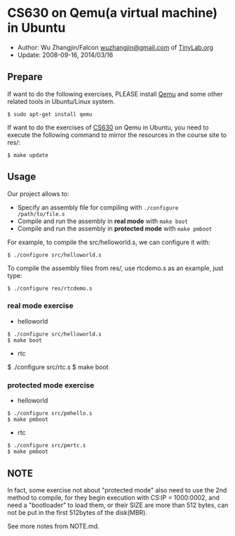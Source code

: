 # CS630 on Qemu(a virtual machine) in Ubuntu

- Author: Wu Zhangjin/Falcon <wuzhangjin@gmail.com> of [TinyLab.org](http://tinylab.org)
- Update: 2008-09-16, 2014/03/16

## Prepare

If want to do the following exercises, PLEASE install
[Qemu](http://wiki.qemu.org/Main_Page) and some other related tools in
Ubuntu/Linux system.

```
$ sudo apt-get install qemu
```

If want to do the exercises of
[CS630](http://www.cs.usfca.edu/~cruse/cs630f06/) on Qemu in Ubuntu, you need
to execute the following command to mirror the resources in the course site to
res/:

```
$ make update
```

## Usage

Our project allows to:

- Specify an assembly file for compiling with `./configure /path/to/file.s`
- Compile and run the assembly in **real mode** with `make boot`
- Compile and run the assembly in **protected mode** with `make pmboot`

For example, to compile the src/helloworld.s, we can configure it with:

```
$ ./configure src/helloworld.s
```

To compile the assembly files from res/, use rtcdemo.s as an example, just
type:

```
$ ./configure res/rtcdemo.s
```

### **real mode** exercise

- helloworld

```
$ ./configure src/helloworld.s
$ make boot
```

- rtc

$ ./configure src/rtc.s
$ make boot

### **protected mode** exercise

- helloworld

```
$ ./configure src/pmhello.s
$ make pmboot
```

- rtc

```
$ ./configure src/pmrtc.s
$ make pmboot
```

## NOTE

In fact, some exercise not about "protected mode" also need to use the
2nd method to compile, for they begin execution with CS:IP = 1000:0002, and
need a "bootloader" to load them, or their SIZE are more than 512 bytes, can
not be put in the first 512bytes of the disk(MBR).

See more notes from NOTE.md.

